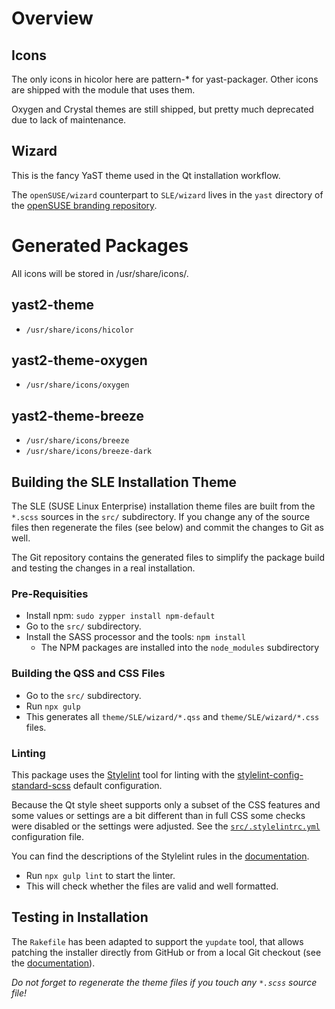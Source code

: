 Overview
========

Icons
-----

The only icons in hicolor here are pattern-* for yast-packager. Other icons are
shipped with the module that uses them.

Oxygen and Crystal themes are still shipped, but pretty much deprecated due to
lack of maintenance.

Wizard
------

This is the fancy YaST theme used in the Qt installation workflow.

The `openSUSE/wizard` counterpart to `SLE/wizard` lives
in the `yast` directory of the [openSUSE branding repository][branding].

[branding]: https://github.com/openSUSE/branding/tree/leap-15.1/yast

Generated Packages
==================
All icons will be stored in /usr/share/icons/.

yast2-theme
---------------
- `/usr/share/icons/hicolor`

yast2-theme-oxygen
-----------------------
- `/usr/share/icons/oxygen`

yast2-theme-breeze
-----------------------
- `/usr/share/icons/breeze`
- `/usr/share/icons/breeze-dark`

## Building the SLE Installation Theme

The SLE (SUSE Linux Enterprise) installation theme files are built from the
`*.scss` sources in the `src/` subdirectory. If you change any of the source
files then regenerate the files (see below) and commit the changes to Git
as well.

The Git repository contains the generated files to simplify the package build
and testing the changes in a real installation.

### Pre-Requisities

- Install npm: `sudo zypper install npm-default`
- Go to the `src/` subdirectory.
- Install the SASS processor and the tools: `npm install`
  - The NPM packages are installed into the `node_modules` subdirectory

### Building the QSS and CSS Files

- Go to the `src/` subdirectory.
- Run `npx gulp`
- This generates all `theme/SLE/wizard/*.qss` and `theme/SLE/wizard/*.css`
  files.

### Linting

This package uses the [Stylelint](https://github.com/stylelint/stylelint) tool
for linting with the [stylelint-config-standard-scss](
https://github.com/stylelint-scss/stylelint-config-standard-scss)
default configuration.

Because the Qt style sheet supports only a subset of the CSS features and some
values or settings are a bit different than in full CSS some checks were disabled
or the settings were adjusted. See the [`src/.stylelintrc.yml`](
https://github.com/yast/yast-theme/blob/master/src/.stylelintrc.yml) configuration
file.

You can find the descriptions of the Stylelint rules in the
[documentation](https://stylelint.io/user-guide/rules/list).

- Run `npx gulp lint` to start the linter.
- This will check whether the files are valid and well formatted.

## Testing in Installation

The `Rakefile` has been adapted to support the `yupdate` tool, that allows
patching the installer directly from GitHub or from a local Git checkout (see
the [documentation](
https://github.com/yast/yast-installation/blob/master/doc/yupdate.md)).

*Do not forget to regenerate the theme files if you touch any `*.scss`
source file!*
